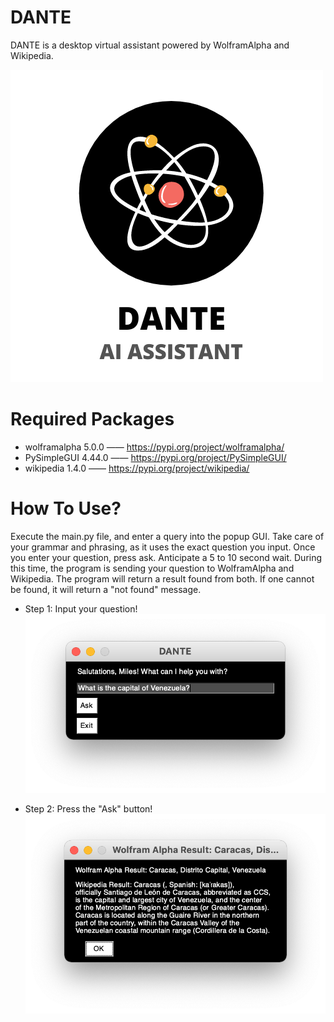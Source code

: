 # DANTE
DANTE is a desktop virtual assistant powered by WolframAlpha and Wikipedia.

![alt text](https://github.com/MilesWJ/DANTE/blob/804a86fc3daa35f5c0bea70850378ead8cae4ab8/DANTE/Assets/DANTE%20Square%20Text%201.png)

# Required Packages
- wolframalpha 5.0.0 —— https://pypi.org/project/wolframalpha/
- PySimpleGUI 4.44.0 —— https://pypi.org/project/PySimpleGUI/
- wikipedia 1.4.0 —— https://pypi.org/project/wikipedia/

# How To Use?
Execute the main.py file, and enter a query into the popup GUI. Take care of your grammar and phrasing, as it uses the exact question you input. Once you enter your question, press ask. Anticipate a 5 to 10 second wait. During this time, the program is sending your question to WolframAlpha and Wikipedia. The program will return a result found from both. If one cannot be found, it will return a "not found" message.

- Step 1: Input your question!
![alt text](https://github.com/MilesWJ/DANTE/blob/780da4759c77e9623a8b1e3e33e5867d471d8389/DANTE/Assets/Use1.png)

- Step 2: Press the "Ask" button!
![alt text](https://github.com/MilesWJ/DANTE/blob/780da4759c77e9623a8b1e3e33e5867d471d8389/DANTE/Assets/Use2.png)
